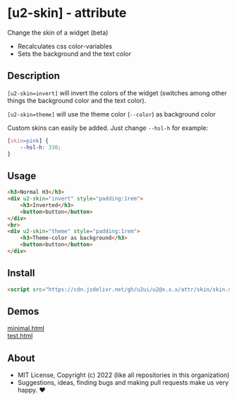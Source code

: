 # [u2-skin] - attribute
Change the skin of a widget (beta)

- Recalculates css color-variables
- Sets the background and the text color

## Description

`[u2-skin=invert]` will invert the colors of the widget (switches among other things the background color and the text color).

`[u2-skin=theme]` will use the theme color (`--color`) as background color

Custom skins can easily be added.
Just change `--hsl-h` for example:
    
```css
[skin=pink] {
    --hsl-h: 330;
}
```

## Usage

```html
<h3>Normal H3</h3>
<div u2-skin="invert" style="padding:1rem">
    <h3>Inverted</h3>
    <button>button</button>
</div>
<br>
<div u2-skin="theme" style="padding:1rem">
    <h3>Theme-color as background</h3>
    <button>button</button>
</div>
```

## Install

```html
<script src="https://cdn.jsdelivr.net/gh/u2ui/u2@x.x.x/attr/skin/skin.min.js" type=module></script>
```

## Demos

[minimal.html](http://gcdn.li/u2ui/u2@main/attr/skin/tests/minimal.html)  
[test.html](http://gcdn.li/u2ui/u2@main/attr/skin/tests/test.html)  


## About

- MIT License, Copyright (c) 2022 <u2> (like all repositories in this organization) <br>
- Suggestions, ideas, finding bugs and making pull requests make us very happy. ♥


